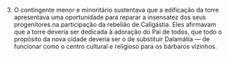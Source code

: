 ﻿3. O contingente menor e minoritário sustentava que a edificação da torre apresentava uma oportunidade para reparar a insensatez dos seus progenitores na participação da rebelião de Caligástia. Eles afirmavam que a torre deveria ser dedicada à adoração do Pai de todos, que todo o propósito da nova cidade deveria ser o de substituir  Dalamátia — de funcionar como o centro cultural e religioso para os bárbaros vizinhos.